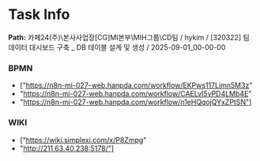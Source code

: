 # Task Info

**Path:** 카페24(주)\본사사업장\[CG]MI본부\MIH그룹\CD팀 / hykim / [320322] 팀 데이터 대시보드 구축 _ DB 테이블 설계 및 생성 / 2025-09-01_00-00-00

### BPMN
- ["https://n8n-mi-027-web.hanpda.com/workflow/EKPws117Limn5M3z"
- "https://n8n-mi-027-web.hanpda.com/workflow/CAELvI5vPD4LMb4E"
- "https://n8n-mi-027-web.hanpda.com/workflow/n1eHQqojQYxZPtSN"]

### WIKI
- ["https://wiki.simplexi.com/x/P8Zmpg"
- "http://211.63.40.238:5178/"]

